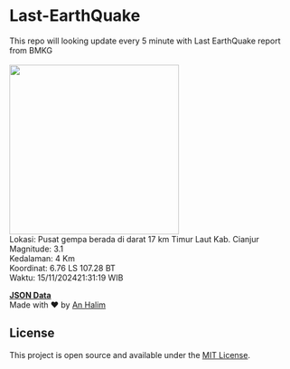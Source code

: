 # Last-EarthQuake
This repo will looking update every 5 minute with Last EarthQuake report from BMKG
<br>
<br>
<img src="https://static.bmkg.go.id/20241115213119.mmi.jpg" width="300"/>
<br>
Lokasi: Pusat gempa berada di darat 17 km Timur Laut Kab. Cianjur <br>
Magnitude: 3.1 <br>
Kedalaman: 4 Km <br>
Koordinat: 6.76 LS 107.28 BT <br>
Waktu: 15/11/202421:31:19 WIB <br>

<a href="./data/data.json">**JSON Data**</a>
<br>
Made with ❤️ by <a href="https://github.com/an-halim">An Halim</a>
## License

This project is open source and available under the [MIT License](LICENSE).
